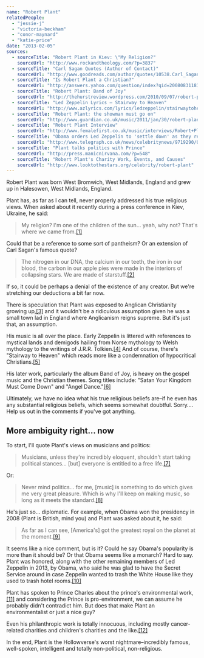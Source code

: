 ```yaml
---
name: "Robert Plant"
relatedPeople:
  - "jessie-j"
  - "victoria-beckham"
  - "conor-maynard"
  - "katie-price"
date: "2013-02-05"
sources:
  - sourceTitle: "Robert Plant in Kiev: \"My Religion?"
    sourceUrl: "http://www.rockandtheology.com/?p=3837"
  - sourceTitle: "Carl Sagan Quotes (Author of Contact)"
    sourceUrl: "http://www.goodreads.com/author/quotes/10538.Carl_Sagan"
  - sourceTitle: "Is Robert Plant a Christian?"
    sourceUrl: "http://answers.yahoo.com/question/index?qid=20080831181627AAOv51V"
  - sourceTitle: "Robert Plant: Band of Joy"
    sourceUrl: "http://thehurstreview.wordpress.com/2010/09/07/robert-plant-band-of-joy/"
  - sourceTitle: "Led Zeppelin Lyrics – Stairway to Heaven"
    sourceUrl: "http://www.azlyrics.com/lyrics/ledzeppelin/stairwaytoheaven.html"
  - sourceTitle: "Robert Plant: the showman must go on"
    sourceUrl: "http://www.guardian.co.uk/music/2011/jan/30/robert-plant-band-joy-interview"
  - sourceTitle: "Robert Plant Interview"
    sourceUrl: "http://www.femalefirst.co.uk/music/interviews/Robert+Plant+Interview-63092.html"
  - sourceTitle: "Obama orders Led Zeppelin to 'settle down' as they receive award"
    sourceUrl: "http://www.telegraph.co.uk/news/celebritynews/9719290/Obama-orders-Led-Zeppelin-to-settle-down-as-they-receive-award.html"
  - sourceTitle: "Plant talks politics with Prince"
    sourceUrl: "http://press.manicnirvana.com/?p=548"
  - sourceTitle: "Robert Plant's Charity Work, Events, and Causes"
    sourceUrl: "http://www.looktothestars.org/celebrity/robert-plant"
---
```


Robert Plant was born West Bromwich, West Midlands, England and grew up in Halesowen, West Midlands, England.

Plant has, as far as I can tell, never properly addressed his true religious views. When asked about it recently during a press conference in Kiev, Ukraine, he said:

>My religion? I'm one of the children of the sun… yeah, why not? That's where we came from.<a class="source-citation" href="#http://www.rockandtheology.com/?p=3837" title="Robert Plant in Kiev: &quot;My Religion?">[1]</a>

Could that be a reference to some sort of pantheism? Or an extension of Carl Sagan's famous quote?

>The nitrogen in our DNA, the calcium in our teeth, the iron in our blood, the carbon in our apple pies were made in the interiors of collapsing stars. We are made of starstuff.<a class="source-citation" href="#http://www.goodreads.com/author/quotes/10538.Carl_Sagan" title="Carl Sagan Quotes (Author of Contact)">[2]</a>

If so, it could be perhaps a denial of the existence of any creator. But we're stretching our deductions a bit far now.

There is speculation that Plant was exposed to Anglican Christianity growing up,<a class="source-citation" href="#http://answers.yahoo.com/question/index?qid=20080831181627AAOv51V" title="Is Robert Plant a Christian?">[3]</a> and it wouldn't be a ridiculous assumption given he was a small town lad in England where Anglicanism reigns supreme. But it's just that, an assumption.

His music is all over the place. Early Zeppelin is littered with references to mystical lands and demigods hailing from Norse mythology to Welsh mythology to the writings of J.R.R. Tolkien.<a class="source-citation" href="#http://thehurstreview.wordpress.com/2010/09/07/robert-plant-band-of-joy/" title="Robert Plant: Band of Joy">[4]</a> And of course, there's "Stairway to Heaven" which reads more like a condemnation of hypocritical Christians.<a class="source-citation" href="#http://www.azlyrics.com/lyrics/ledzeppelin/stairwaytoheaven.html" title="Led Zeppelin Lyrics – Stairway to Heaven">[5]</a>

His later work, particularly the album Band of Joy, is heavy on the gospel music and the Christian themes. Song titles include: "Satan Your Kingdom Must Come Down" and "Angel Dance."<a class="source-citation" href="#http://thehurstreview.wordpress.com/2010/09/07/robert-plant-band-of-joy/" title="Robert Plant: Band of Joy">[6]</a>

Ultimately, we have no idea what his true religious beliefs are–if he even has any substantial religious beliefs, which seems somewhat doubtful. Sorry…. Help us out in the comments if you've got anything.


## More ambiguity right… now

To start, I'll quote Plant's views on musicians and politics:

>Musicians, unless they're incredibly eloquent, shouldn't start taking political stances… [but] everyone is entitled to a free life.<a class="source-citation" href="#http://www.rockandtheology.com/?p=3837" title="Robert Plant in Kiev: &quot;My Religion?">[7]</a>

Or:

>Never mind politics… for me, [music] is something to do which gives me very great pleasure. Which is why I'll keep on making music, so long as it meets the standard.<a class="source-citation" href="#http://www.guardian.co.uk/music/2011/jan/30/robert-plant-band-joy-interview" title="Robert Plant: the showman must go on">[8]</a>

He's just so… diplomatic. For example, when Obama won the presidency in 2008 (Plant is British, mind you) and Plant was asked about it, he said:

>As far as I can see, [America's] got the greatest royal on the planet at the moment.<a class="source-citation" href="#http://www.femalefirst.co.uk/music/interviews/Robert+Plant+Interview-63092.html" title="Robert Plant Interview">[9]</a>

It seems like a nice comment, but is it? Could he say Obama's popularity is more than it should be? Or that Obama seems like a monarch? Hard to say. Plant was honored, along with the other remaining members of Led Zeppelin in 2013, by Obama, who said he was glad to have the Secret Service around in case Zeppelin wanted to trash the White House like they used to trash hotel rooms.<a class="source-citation" href="#http://www.telegraph.co.uk/news/celebritynews/9719290/Obama-orders-Led-Zeppelin-to-settle-down-as-they-receive-award.html" title="Obama orders Led Zeppelin to &apos;settle down&apos; as they receive award">[10]</a>

Plant has spoken to Prince Charles about the prince's environmental work,<a class="source-citation" href="#http://press.manicnirvana.com/?p=548" title="Plant talks politics with Prince">[11]</a> and considering the Prince is pro-environment, we can assume he probably didn't contradict him. But does that make Plant an environmentalist or just a nice guy?

Even his philanthropic work is totally innocuous, including mostly cancer-related charities and children's charities and the like.<a class="source-citation" href="#http://www.looktothestars.org/celebrity/robert-plant" title="Robert Plant&apos;s Charity Work, Events, and Causes">[12]</a>

In the end, Plant is the Hollowverse's worst nightmare–incredibly famous, well-spoken, intelligent and totally non-political, non-religious.